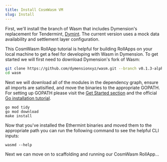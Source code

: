 ```yaml
---
title: Install CosmWasm VM
slug: Install
---
```


First, we'll install the branch of Wasm that includes Dymension's replacement for Tendermint, [Dymint](https://github.com/dymensionxyz/dymint). The current version uses a mock data availability and settlement layer configuration.

This CosmWasm RollApp tutorial is helpful for building RollApps on your local machine to get a feel for developing with Wasm in Dymension. To get started we will first need to download Dymension's fork of Wasm:

```bash
git clone https://github.com/dymensionxyz/wasm.git --branch v0.1.3-alpha
cd wasm
```

Next we will download all of the modules in the dependency graph, ensure all imports are satisified, and move the binaries to the appropriate GOPATH. For setting up GOPATH please visit the [Get Started section](/docs/develop/get-started/setup.mdx) and the official [Go installation tutorial](https://go.dev/doc/install).

```
go mod tidy
go mod download
make install
```

Now that you've installed the Ethermint binaries and moved them to the appropriate path you can run the following command to see the helpful CLI inputs:

```
wasmd --help
```

Next we can move on to scaffolding and running our CosmWasm RollApp...
